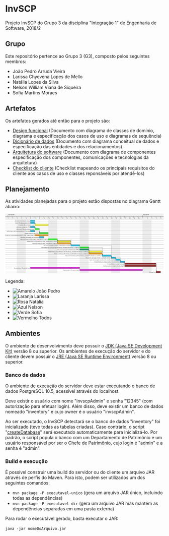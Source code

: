 ﻿# InvSCP

Projeto InvSCP do Grupo 3 da disciplina "Integração 1" de Engenharia de Software, 2018/2

## Grupo

Este repositório pertence ao Grupo 3 (G3), composto pelos seguintes membros:

- João Pedro Arruda Vieira
- Larissa Chyevena Lopes de Mello
- Natália Lopes da Silva
- Nelson William Viana de Siqueira
- Sofia Martins Moraes

## Artefatos

Os artefatos gerados até então para o projeto são:

- [Design funcional](https://docs.google.com/document/d/1nb-8-6QRH8XUJ27V-cY2wrb1Bcw_Hqp_Xk9P6RiFZc0/edit?usp=sharing) (Documento com diagrama de classes de domínio, diagrama e especificação dos casos de uso e diagramas de sequência)
- [Dicionário de dados](https://docs.google.com/document/d/1jGyPurQ9goRa3sDFgHiyTznuFmWxTABtDzueL3RH-28/edit?usp=sharing) (Documento com diagrama conceitual de dados e especificação das entidades e dos relacionamentos)
- [Arquitetura do software](https://docs.google.com/document/d/1AXWEDpkgeEBsR76ApY3BCSF9lIS47gJlQP6BaQa2Fs4/edit?usp=sharing) (Documento com diagrama de componentes especificação dos componentes, comunicações e tecnologias da arquitetura)
- [Checklist do cliente](https://drive.google.com/open?id=1dBKv4idoGU25bl7y_wZlXkM9RMt4Qu-XvdGGHjHWJho) (Checklist mapeando os principais requisitos do cliente aos casos de uso e classes reponsáveis por atendê-los)

## Planejamento

As atividades planejadas para o projeto estão dispostas no diagrama Gantt abaixo:

![Diagrama](docs/gantt.png)

Legenda:

- ![Amarelo](https://via.placeholder.com/10x10/FFFF00/FFFF00)  João Pedro
- ![Laranja](https://via.placeholder.com/10x10/FF9900/FF9900)  Larissa
- ![Rosa](https://via.placeholder.com/10x10/FF00FF/FF00FF)  Natália
- ![Azul](https://via.placeholder.com/10x10/00CCFF/00CCFF)   Nelson
- ![Verde](https://via.placeholder.com/10x10/00FF00/00FF00)  Sofia
- ![Vermelho](https://via.placeholder.com/10x10/FF0000/FF0000)  Todos

## Ambientes

O ambiente de desenvolvimento deve possuir o [JDK (Java SE Development Kit)](https://www.oracle.com/technetwork/pt/java/javase/downloads/jdk8-downloads-2133151.html) versão 8 ou superior.
Os ambientes de execução do servidor e do cliente devem possuir o [JRE (Java SE Runtime Environment)](https://www.oracle.com/technetwork/java/javase/downloads/jre8-downloads-2133155.html) versão 8 ou superior.

### Banco de dados

O ambiente de execução do servidor deve estar executando o banco de dados PostgreSQL 10.5, acessível através do localhost.

Deve existir o usuário com nome "invscpAdmin" e senha "12345" (com autorização para efetuar login).
Além disso, deve existir um banco de dados nomeado "inventory" e cujo owner é o usuário "invscpAdmin".

Ao ser executado, o InvSCP detectará se o banco de dados "inventory" foi inicializado (teve todas as tabelas criadas). Caso contrário, o script "[createDatabase](src/main/resources/sql/createDatabase.sql)" será executado automaticamente para inicializá-lo. Por padrão, o script popula o banco com um Departamento de Patrimônio e um usuário responsável por ser o Chefe de Patrimônio, cujo login é "admin" e a senha é "admin".

### Build e execução

É possível construir uma build do servidor ou do cliente um arquivo JAR através de perfis do Maven. Para isto, podem ser utilizados um dos seguintes comandos:

 - ```mvn package -P executavel-unico``` (gera um arquivo JAR único, incluindo todas as dependências)
 - ```mvn package -P executavel-dir``` (gera um arquivo JAR mas mantém as dependências separadas em uma pasta externa)
 
Para rodar o executável gerado, basta executar o JAR:

```java -jar nomeDoArquivo.jar```
